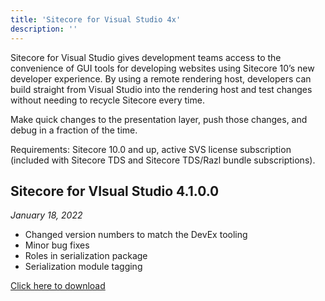```yaml
---
title: 'Sitecore for Visual Studio 4x'
description: ''
---
```


Sitecore for Visual Studio gives development teams access to the convenience of GUI tools for developing websites using Sitecore 10’s new developer experience. By using a remote rendering host, developers can build straight from Visual Studio into the rendering host and test changes without needing to recycle Sitecore every time.

Make quick changes to the presentation layer, push those changes, and debug in a fraction of the time.  
  
Requirements: Sitecore 10.0 and up, active SVS license subscription (included with Sitecore TDS and Sitecore TDS/Razl bundle subscriptions).

## Sitecore for VIsual Studio 4.1.0.0
_January 18, 2022_

*   Changed version numbers to match the DevEx tooling
*   Minor bug fixes
*   Roles in serialization package
*   Serialization module tagging

[Click here to download](https://scdp.blob.core.windows.net/downloads/Sitecore%20for%20Visual%20Studio/SVS%204.1.0.0.zip)
